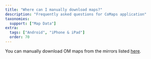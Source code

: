 ```yaml
---
title: "Where can I manually download maps?"
description: "Frequently asked questions for CoMaps application"
taxonomies:
  support: ["Map Data"]
extra:
  tags: ["Android", "iPhone & iPad"]
  order: 70
---
```


You can manually download OM maps from the mirrors listed [here](https://cdn.comaps.app/mirrors/).
